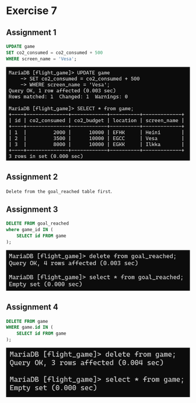 # Exercise 7

## Assignment 1
```sql
UPDATE game
SET co2_consumed = co2_consumed + 500
WHERE screen_name = 'Vesa';
```
![W5E7_1.png](W5E7_1.png)
## Assignment 2
`Delete from the goal_reached table first`.

## Assignment 3
```sql
DELETE FROM goal_reached
where game_id IN (
    SELECT id FROM game
);
```
![W5E7_3.png](W5E7_3.png)
## Assignment 4
```sql
DELETE FROM game
WHERE game.id IN (
    SELECT id FROM game
);
```
![W5E7_4.png](W5E7_4.png)